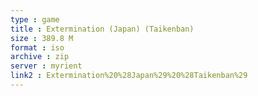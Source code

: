```yaml
---
type : game
title : Extermination (Japan) (Taikenban)
size : 389.8 M
format : iso
archive : zip
server : myrient
link2 : Extermination%20%28Japan%29%20%28Taikenban%29
---
```

